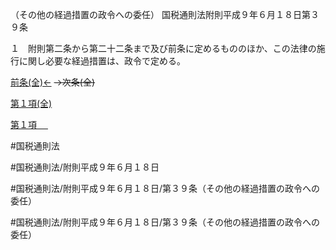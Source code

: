 （その他の経過措置の政令への委任）
国税通則法附則平成９年６月１８日第３９条

１　附則第二条から第二十二条まで及び前条に定めるもののほか、この法律の施行に関し必要な経過措置は、政令で定める。

[前条(全)←](国税通則法＿＿＿＿附則平成９年６月１８日第３３条_.md)  ~~→次条(全)~~

[第１項(全)](国税通則法＿＿＿＿附則平成９年６月１８日第３９条第１項_.md)  

[第１項 　 ](国税通則法＿＿＿＿附則平成９年６月１８日第３９条第１項.md)  

#国税通則法

#国税通則法/附則平成９年６月１８日

#国税通則法/附則平成９年６月１８日/第３９条（その他の経過措置の政令への委任）

#国税通則法/附則平成９年６月１８日/第３９条（その他の経過措置の政令への委任）

